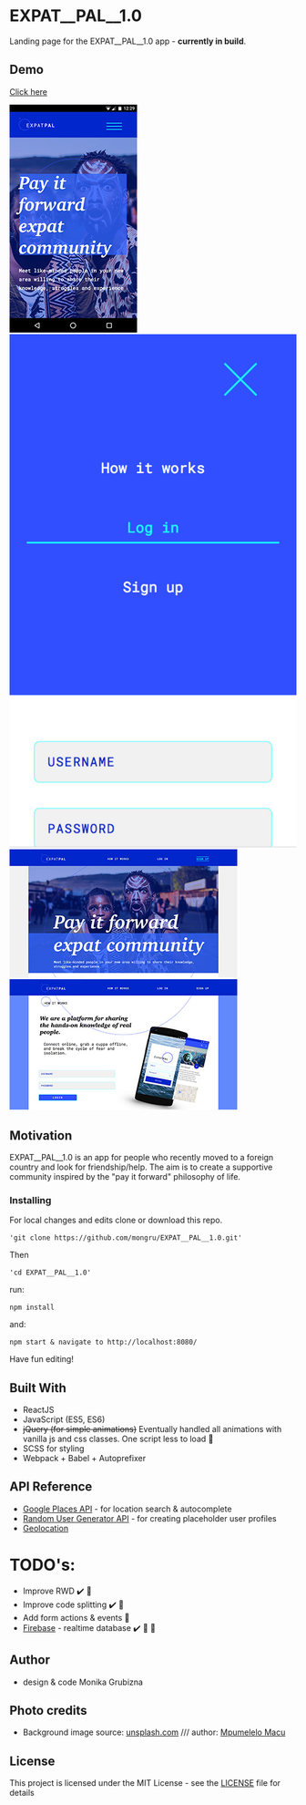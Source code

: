 # EXPAT__PAL__1.0

Landing page for the EXPAT__PAL__1.0 app - **currently in build**.

## Demo
[Click here](https://mongru.github.io/EXPAT__PAL__1.0/)

![Mobile view](/screenshots/mobile_welcome_screen.jpg?raw=true)  ![Mobile view](/screenshots/mobile_menu.jpg?raw=true)
![Desktop view](/screenshots/desktop_welcome.jpg?raw=true)  ![Desktop view](/screenshots/desktop_login.jpg?raw=true)

## Motivation

EXPAT__PAL__1.0 is an app for people who recently moved to a foreign country and look for friendship/help. The aim is to create a supportive community inspired by the "pay it forward" philosophy of life.

### Installing

For local changes and edits clone or download this repo.

```
'git clone https://github.com/mongru/EXPAT__PAL__1.0.git'
```

Then
```
'cd EXPAT__PAL__1.0'
```

run:

```
npm install
```

and:

```
npm start & navigate to http://localhost:8080/
```

Have fun editing!

## Built With

* ReactJS
* JavaScript (ES5, ES6)
* ~~jQuery (for simple animations)~~ Eventually handled all animations with vanilla js and css classes. One script less to load :tada:
* SCSS for styling
* Webpack + Babel + Autoprefixer

## API Reference

* [Google Places API](https://developers.google.com/places/) - for location search & autocomplete
* [Random User Generator API](https://randomuser.me/) - for creating placeholder user profiles
* [Geolocation](https://developer.mozilla.org/en-US/docs/Web/API/Navigator/geolocation)

# TODO's:
* Improve RWD :heavy_check_mark: :tada:
* Improve code splitting :heavy_check_mark: :seedling:
* Add form actions & events :seedling:
* [Firebase](https://rometools.github.io/rome/) - realtime database :heavy_check_mark: :tada: :seedling:

## Author

* design & code Monika Grubizna

## Photo credits

* Background image source: [unsplash.com](https://unsplash.com/) /// author: [Mpumelelo Macu](www.mpumelelomacu.com)

## License

This project is licensed under the MIT License - see the [LICENSE](LICENSE) file for details
